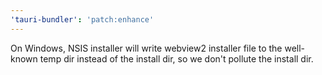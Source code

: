 ```yaml
---
'tauri-bundler': 'patch:enhance'
---
```


On Windows, NSIS installer will write webview2 installer file to the well-known temp dir instead of the install dir, so we don't pollute the install dir.
